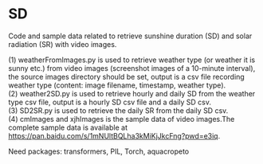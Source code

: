# SD
Code and sample data related to retrieve sunshine duration (SD) and solar radiation (SR) with video images.

(1) weatherFromImages.py is used to retrieve weather type (or weather it is sunny etc.) from video images (screenshot images of a 10-minute interval), the source images directory should be set, output is a csv file recording weather type (content: image filename, timestamp, weather type).<br>
(2) weather2SD.py is used to retrieve hourly and daily SD from the weather type csv file, output is a hourly SD csv file and a daily SD csv.<br>
(3) SD2SR.py is used to retrieve the daily SR from the daily SD csv.<br>
(4) cmImages and xjhImages is the sample data of video images.The complete sample data is available at https://pan.baidu.com/s/1mNUltBQLha3kMiKjJkcFng?pwd=e3iq.



Need packages: transformers, PIL, Torch, aquacropeto
